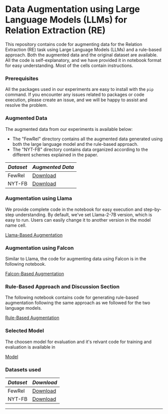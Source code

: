 
# Data Augmentation using Large Language Models (LLMs) for Relation Extraction (RE)

This repository contains code for augmenting data for the Relation Extraction (RE) task using Large Language Models (LLMs) and a rule-based approach. Both the augmented data and the original dataset are available.
All the code is self-explanatory, and we have provided it in notebook format for easy understanding. Most of the cells contain instructions.

### Prerequisites

All the packages used in our experiments are easy to install with the `pip` command. If you encounter any issues related to packages or code execution, please create an issue, and we will be happy to assist and resolve the problem.


### Augmented Data

The augmented data from our experiments is available below:
- The "FewRel" directory contains all the augmented data generated using both the large language model and the rule-based approach.
- The "NYT-FB" directory contains data organized according to the different schemes explained in the paper.


| *Dataset*   | *Augmented Data*  |
|-------------|-----------|
|FewRel|[Download](augmented_data/FewRel/)|
|NYT-FB|[Download](augmented_data/NYT/)|

### Augmentation using Llama

We provide complete code in the notebook for easy execution and step-by-step understanding. By default, we've set Llama-2-7B version, which is easy to run. Users can easily change it to another version in the model name cell.

[Llama-Based Augmentation](promptllama.ipynb)

### Augmentation using Falcon

Similar to Llama, the code for augmenting data using Falcon is in the following notebook.

[Falcon-Based Augmentation](falconprompt.ipynb)

### Rule-Based Approach and Discussion Section

The following notebook contains code for generating rule-based augmentation following the same approach as we followed for the two language models.

[Rule-Based Augmentation](ruelbasedDA.ipynb)


### Selected Model 
The choosen model for evaluation and it's relvant code for training and evaluation is available in 

[Model](Utility.py)

### Datasets used

| *Dataset*   | *Download*  |
|-------------|-----------|
|FewRel|[Download](https://www.zhuhao.me/fewrel/)|
|NYT-FB|[Download](http://iesl.cs.umass.edu/riedel/ecml/)|

<hr>
